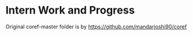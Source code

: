 # Intern Work and Progress 
Original coref-master folder is by https://github.com/mandarjoshi90/coref